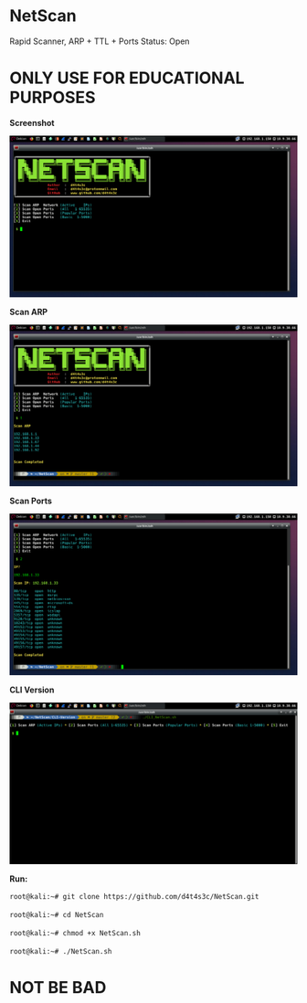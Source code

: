 # NetScan
Rapid Scanner, ARP + TTL + Ports Status: Open

# ONLY USE FOR EDUCATIONAL PURPOSES

**Screenshot**

![](/screenshot/a.png)

**Scan ARP**

![](/screenshot/b.png)

**Scan Ports**

![](/screenshot/c.png)

**CLI Version**

![](/screenshot/d.png)

**Run:**
```
root@kali:~# git clone https://github.com/d4t4s3c/NetScan.git

root@kali:~# cd NetScan

root@kali:~# chmod +x NetScan.sh

root@kali:~# ./NetScan.sh
```

# NOT BE BAD

